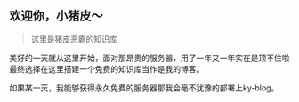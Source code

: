 ## 欢迎你，小猪皮～

> 这里是猪皮恶霸的知识库

​	美好的一天就从这里开始，面对那昂贵的服务器，用了一年又一年实在是顶不住啦最终选择在这里搭建一个免费的知识库当作是我的博客。

​	如果某一天，我能够获得永久免费的服务器那我会毫不犹豫的部署上ky-blog。

